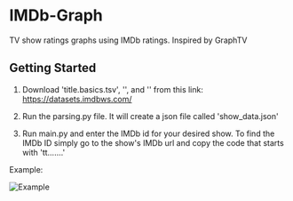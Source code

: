 # IMDb-Graph
TV show ratings graphs using IMDb ratings. Inspired by GraphTV

## Getting Started
1. Download 'title.basics.tsv', '', and '' from this link: https://datasets.imdbws.com/

2. Run the parsing.py file. It will create a json file called 'show_data.json'

3. Run main.py and enter the IMDb id for your desired show. To find the IMDb ID simply go to the show's IMDb url and copy the code that starts with 'tt.......'

Example:

![Example](cowboylynk.https://www.github.com/cowboylynk/IMDb-Graph/blob/master/example.png)
